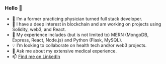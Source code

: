 ### Hello 👋

- 🔭 I’m a former practicing physician turned full stack developer.
- 🌱 I have a deep interest in blockchain and am working on projects using Solidity, web3, and React.
- 🌟 My experience includes (but is not limited to) MERN (MongoDB, Express, React, Node.js) and Python (Flask, MySQL).
- 💡 I’m looking to collaborate on health tech and/or web3 projects.
- 💬 Ask me about my extensive medical experience.
- 📫 <a href="https://www.linkedin.com/in/matthew-peterson-dpm/">Find me on LinkedIn</a>

